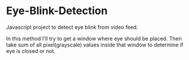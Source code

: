 # Eye-Blink-Detection
Javascript project to detect eye blink from video feed.


In this method I'll try to get a window where eye should be placed.
Then take sum of all pixel(grayscale) values inside that window to determine if eye is closed or not.